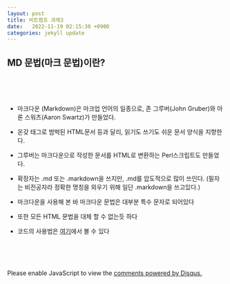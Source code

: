 ```yaml
---
layout: post
title: 비트캠프 과제3
date:   2022-11-19 02:15:30 +0900
categories: jekyll update
---
```


<h2 id="MD 문법(마크 문법)이란?" class="common__H2-sc-11baoah-1 fagqOB">MD 문법(마크 문법)이란?</h2>

<br><br><br>

* 마크다운 (Markdown)은 마크업 언어의 일종으로, 존 그루버(John Gruber)와 아론 스워츠(Aaron Swartz)가 만들었다.
* 온갖 태그로 범벅된 HTML문서 등과 달리, 읽기도 쓰기도 쉬운 문서 양식을 지향한다.
* 그루버는 마크다운으로 작성한 문서를 HTML로 변환하는 Perl스크립트도 만들었다.
* 확장자는 .md 또는 .markdown을 쓰지만, .md를 압도적으로 많이 쓰인다. (필자는 비전공자라 정확한 명칭을 외우기 위해 일단 .markdown을 쓰고있다.)

* 마크다운을 사용해 본 바 마크다운 문법은 대부분 특수 문자로 되어있다
* 또한 모든 HTML 문법을 대체 할 수 없는듯 하다
* 코드의 사용법은 [여기](https://gist.github.com/ihoneymon/652be052a0727ad59601)에서 볼 수 있다

<br><br><br>

<div id="disqus_thread"></div>
<script>
    /**
    *  RECOMMENDED CONFIGURATION VARIABLES: EDIT AND UNCOMMENT THE SECTION BELOW TO INSERT DYNAMIC VALUES FROM YOUR PLATFORM OR CMS.
    *  LEARN WHY DEFINING THESE VARIABLES IS IMPORTANT: https://disqus.com/admin/universalcode/#configuration-variables    */
    /*
    var disqus_config = function () {
    this.page.url = PAGE_URL;  // Replace PAGE_URL with your page's canonical URL variable
    this.page.identifier = PAGE_IDENTIFIER; // Replace PAGE_IDENTIFIER with your page's unique identifier variable
    };
    */
    (function() { // DON'T EDIT BELOW THIS LINE
    var d = document, s = d.createElement('script');
    s.src = 'https://melonweb.disqus.com/embed.js';
    s.setAttribute('data-timestamp', +new Date());
    (d.head || d.body).appendChild(s);
    })();
</script>
<noscript>Please enable JavaScript to view the <a href="https://disqus.com/?ref_noscript">comments powered by Disqus.</a></noscript>